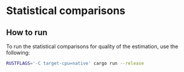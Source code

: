 # Statistical comparisons


## How to run
To run the statistical comparisons for quality of the estimation, use the following:

```bash
RUSTFLAGS='-C target-cpu=native' cargo run --release
```